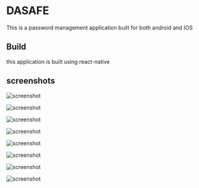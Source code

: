 # DASAFE
This is a password management application built for both android and IOS


## Build
this application is built using react-native

## screenshots
![screenshot](https://ik.imagekit.io/x761p7oyp/dasafe/Screenshot_20220827-170517_NsQUHQeQX.png?ik-sdk-version=javascript-1.4.3&updatedAt=1663531399394)

![screenshot](https://ik.imagekit.io/x761p7oyp/dasafe/Screenshot_20220827-170542_QgzPp6wO5k.png?ik-sdk-version=javascript-1.4.3&updatedAt=1663531400580)

![screenshot](https://ik.imagekit.io/x761p7oyp/dasafe/Screenshot_20220827-170538_UD7UDarGSF.png?ik-sdk-version=javascript-1.4.3&updatedAt=1663531400503)

![screenshot](https://ik.imagekit.io/x761p7oyp/dasafe/Screenshot_20220827-170524_s6WRH2py_.png?ik-sdk-version=javascript-1.4.3&updatedAt=1663531400396)

![screenshot](https://ik.imagekit.io/x761p7oyp/dasafe/Screenshot_20220827-170554_f9C9H6vUmV.png?ik-sdk-version=javascript-1.4.3&updatedAt=1663531400297)

![screenshot](https://ik.imagekit.io/x761p7oyp/dasafe/Screenshot_20220827-220720_LrI6TMITA.png?ik-sdk-version=javascript-1.4.3&updatedAt=1663531399436)

![screenshot](https://ik.imagekit.io/x761p7oyp/dasafe/Screenshot_20220827-231017_VSpY-8o9F.png?ik-sdk-version=javascript-1.4.3&updatedAt=1663531400368)

![screenshot](https://ik.imagekit.io/x761p7oyp/dasafe/Screenshot_20220827-230659_WT4mGlWaG.png?ik-sdk-version=javascript-1.4.3&updatedAt=1663531399398)


